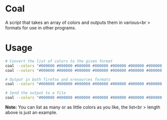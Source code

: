 # Coal

A script that takes an array of colors and outputs them in various<br \>
formats for use in other programs.


# Usage

```sh
# Convert the list of colors to the given format
coal --colors "#000000 #000000 #000000 #000000 #000000 #000000 #000000 #000000" --xresources
coal --colors "#000000 #000000 #000000 #000000 #000000 #000000 #000000 #000000" --gtk2

# Output in both firefox and xresources formats
coal --colors "#000000 #000000 #000000 #000000 #000000 #000000 #000000 #000000" --firefox --xresources

# Send the output to a file
coal --colors "#000000 #000000 #000000 #000000 #000000 #000000 #000000 #000000" --gtk2 > gtk_colors

```

**Note:** You can list as many or as little colors as you like, the list<br \>
length above is just an example.

